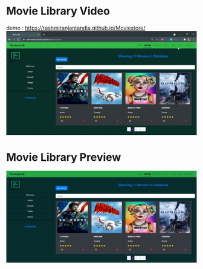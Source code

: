 # Movie Library Video

demo : https://rashmiranjantandia.github.io/Moviestore/
![video](Movie-Library.gif)

# Movie Library Preview
![screenshot](Movies-Library.JPG)
